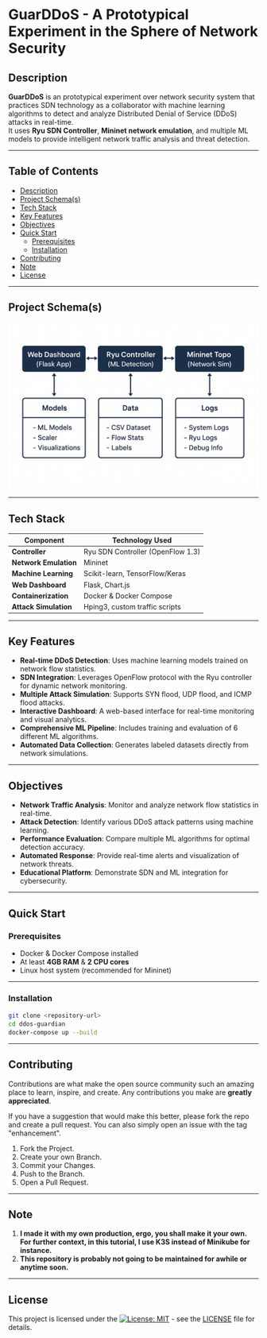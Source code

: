 # GuarDDoS - A Prototypical Experiment in the Sphere of Network Security

## Description

**GuarDDoS** is an prototypical experiment over network security system that practices SDN technology as a collaborator with machine learning algorithms to detect and analyze Distributed Denial of Service (DDoS) attacks in real-time.  
It uses **Ryu SDN Controller**, **Mininet network emulation**, and multiple ML models to provide intelligent network traffic analysis and threat detection.

---
## Table of Contents

- [Description](#description)
- [Project Schema(s)](#project-schemas)
- [Tech Stack](#tech-stack)
- [Key Features](#key-features)
- [Objectives](#objectives)
- [Quick Start](#-quick-start)
  - [Prerequisites](#prerequisites)
  - [Installation](#installation)
- [Contributing](#contributing)
- [Note](#note)
- [License](#license)

---
## Project Schema(s)

![Structural Poverty](assets/schemas.png)

---
## Tech Stack

| Component         | Technology Used |
|-------------------|-----------------|
| **Controller**    | Ryu SDN Controller (OpenFlow 1.3) |
| **Network Emulation** | Mininet |
| **Machine Learning**  | Scikit-learn, TensorFlow/Keras |
| **Web Dashboard**     | Flask, Chart.js |
| **Containerization**  | Docker & Docker Compose |
| **Attack Simulation** | Hping3, custom traffic scripts |

---
## Key Features

-   **Real-time DDoS Detection**: Uses machine learning models trained on network flow statistics.
-   **SDN Integration**: Leverages OpenFlow protocol with the Ryu controller for dynamic network monitoring.
-   **Multiple Attack Simulation**: Supports SYN flood, UDP flood, and ICMP flood attacks.
-   **Interactive Dashboard**: A web-based interface for real-time monitoring and visual analytics.
-   **Comprehensive ML Pipeline**: Includes training and evaluation of 6 different ML algorithms.
-   **Automated Data Collection**: Generates labeled datasets directly from network simulations.

---
## Objectives

-   **Network Traffic Analysis**: Monitor and analyze network flow statistics in real-time.
-   **Attack Detection**: Identify various DDoS attack patterns using machine learning.
-   **Performance Evaluation**: Compare multiple ML algorithms for optimal detection accuracy.
-   **Automated Response**: Provide real-time alerts and visualization of network threats.
-   **Educational Platform**: Demonstrate SDN and ML integration for cybersecurity.

---
## Quick Start

### **Prerequisites**

- Docker & Docker Compose installed
- At least **4GB RAM** & **2 CPU cores**
- Linux host system (recommended for Mininet)

---
### **Installation**

```bash
git clone <repository-url>
cd ddos-guardian
docker-compose up --build  
```

---
## Contributing

Contributions are what make the open source community such an amazing place to learn, inspire, and create. Any contributions you make are **greatly appreciated**.

If you have a suggestion that would make this better, please fork the repo and create a pull request. You can also simply open an issue with the tag "enhancement".

1.  Fork the Project.
2.  Create your own Branch.
3.  Commit your Changes.
4.  Push to the Branch.
5.  Open a Pull Request.

---
## Note

1. **I made it with my own production, ergo, you shall make it your own. For further context, in this tutorial, I use K3S instead of Minikube for instance.**
2. **This repository is probably not going to be maintained for awhile or anytime soon.**

---
## License

This project is licensed under the [![License: MIT](https://img.shields.io/badge/License-MIT-yellow.svg)](https://opensource.org/licenses/MIT) - see the [LICENSE](LICENSE) file for details.
